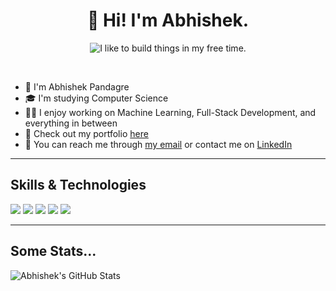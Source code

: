 <h1 align="center">👋 Hi! I'm Abhishek.</h1>
<p align="center">
	<img src="https://readme-typing-svg.demolab.com?font=Noto+Sans+Mono&duration=3000&pause=4000&color=38BDAE&center=true&vCenter=true&width=500&height=80&lines=I+like+to+build+things+in+my+free+time." alt="I like to build things in my free time." />
</p>

<br/>


- 🧑 I'm Abhishek Pandagre
- 🎓 I'm studying Computer Science 
- 👨‍💻️ I enjoy working on Machine Learning, Full-Stack Development, and everything in between
- 📑 Check out my portfolio [here](https://github.com/abhi-pandagre)
- 💬 You can reach me through [my email](mailto:abhi.pandagre@gmail.com) or contact me on [LinkedIn](https://www.linkedin.com/)

-------

## Skills & Technologies
![](https://img.shields.io/badge/-Java%20-088D6E)
![](https://img.shields.io/badge/-C%20-088D6E)
![](https://img.shields.io/badge/-HTML/CSS%20-088D6E)
![](https://img.shields.io/badge/-SQL%20-088D6E)
![](https://img.shields.io/badge/-MySQL%20-088D6E)


-------

## Some Stats...
![Abhishek's GitHub Stats](https://github-readme-stats.vercel.app/api?username=abhi-pandagre&custom_title=Some%20of%20my%20recent%20work&count_private=true&theme=tokyonight)



